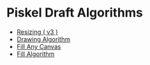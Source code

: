 # Piskel Draft Algorithms
- [Resizing ( v3 )](./resizing-v3/index.js)
- [Drawing Algorithm](./drawingAlgorithm.js)
- [Fill Any Canvas](./fillAnyCanvas.js)
- [Fill Algorithm](./fillAlgorithm.js)